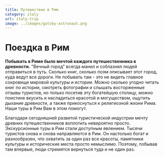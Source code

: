 ```yaml
---
title: Путешествие в Рим
category: italy
url: italy-trip
image: ../images/gatsby-astronaut.png
---
```


# Поездка в Рим

**Побывать в Риме было мечтой каждого путешественника в древности.** "Вечный город" всегда манил и соблазнял людей отправиться в путь. Сколько книг, сколько поэм описывает этот город, куда ведут все дороги. Не побывать там - это не видеть главное сокровище мировой культуры и истории. Можно сколько угодно читать книг по истории, смотреть фотографии и слышать восторженные отзывы туристов, но только посетив эту богатейшую столицу, можно поистине вкусить и насладиться красотой и могуществом, ощутить дыхание древности, а также прикоснуться к религиозной жизни Рима. Наши туры в Рим Вам в этом помогут.

​Благодаря сегодняшней развитой туристической индустрии мечту древних путешественников воплотить невероятно просто. Экскурсионные туры в Рим стали доступным явлением. Тысячи туристов снова и снова направляются в Рим. Он настолько богат и разнообразен, что охватить за один раз все красоты, памятники культуры и исторические места просто немыслимо. Поэтому, побывав там впервые, люди стремятся вернуться туда и не один раз.